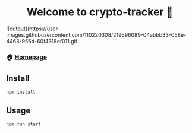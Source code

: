 <h1 align="center">Welcome to crypto-tracker 👋</h1>

<p>
![output](https://user-images.githubusercontent.com/110220308/219596089-04abbb33-058e-4463-956d-60f4318ef011.gif

</p>

### 🏠 [Homepage](https://jieuncodes.github.io/crypto-tracker-deploy)

## Install

```sh
npm install
```

## Usage

```sh
npm run start
```

